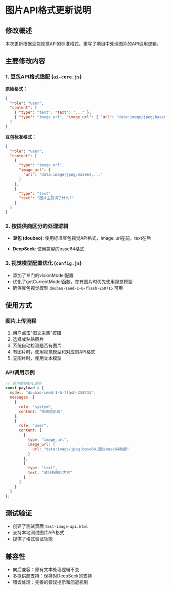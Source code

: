 # 图片API格式更新说明

## 修改概述

本次更新根据豆包视觉API的标准格式，重写了项目中处理图片的API调用逻辑。

## 主要修改内容

### 1. 豆包API格式适配 (`ai-core.js`)

**原始格式：**
```json
{
  "role": "user",
  "content": [
    { "type": "text", "text": "..." },
    { "type": "image_url", "image_url": { "url": "data:image/jpeg;base64,..." } }
  ]
}
```

**豆包标准格式：**
```json
{
  "role": "user",
  "content": [
    {
      "type": "image_url",
      "image_url": {
        "url": "data:image/jpeg;base64,..."
      }
    },
    {
      "type": "text",
      "text": "图片主要讲了什么?"
    }
  ]
}
```

### 2. 按提供商区分的处理逻辑

- **豆包 (doubao)**: 使用标准豆包视觉API格式，image_url在前，text在后

- **DeepSeek**: 使用兼容的base64格式


### 3. 视觉模型配置优化 (`config.js`)

- 添加了专门的visionModel配置
- 优化了getCurrentModel函数，在有图片时优先使用视觉模型
- 确保豆包视觉模型 `doubao-seed-1-6-flash-250715` 可用

## 使用方式

### 图片上传流程

1. 用户点击"图文采集"按钮
2. 选择或粘贴图片
3. 系统自动检测是否有图片
4. 有图片时，使用视觉模型和对应的API格式
5. 无图片时，使用文本模型

### API调用示例

```javascript
// 豆包视觉API调用
const payload = {
  model: "doubao-seed-1-6-flash-250715",
  messages: [
    {
      role: "system",
      content: "系统提示词"
    },
    {
      role: "user", 
      content: [
        {
          type: "image_url",
          image_url: {
            url: "data:image/jpeg;base64,图片base64数据"
          }
        },
        {
          type: "text",
          text: "请分析图片内容"
        }
      ]
    }
  ]
};
```

## 测试验证

- 创建了测试页面 `test-image-api.html`
- 支持本地测试图片API格式
- 提供了格式验证功能

## 兼容性

- 向后兼容：原有文本处理逻辑不变
- 多提供商支持：保持对DeepSeek的支持
- 错误处理：完善的错误提示和回退机制